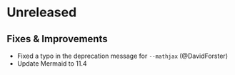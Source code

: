 # Unreleased

## Fixes & Improvements
* Fixed a typo in the deprecation message for `--mathjax` (@DavidForster)
* Update Mermaid to 11.4
